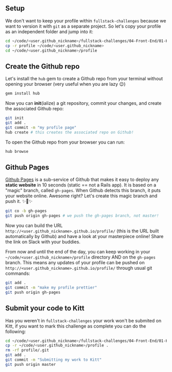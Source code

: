 ## Setup

We don't want to keep your profile within `fullstack-challenges` because we want to version it with `git` as a separate project. So let's copy your profile as an independent folder and jump into it:

```bash
cd ~/code/<user.github_nickname>/fullstack-challenges/04-Front-End/01-HTML-and-CSS/04-Responsive-profile
cp -r profile ~/code/<user.github_nickname>
cd ~/code/<user.github_nickname>/profile
```

## Create the Github repo

Let's install the `hub` gem to create a Github repo from your terminal without opening your browser (very useful when you are lazy 😉)

```bash
gem install hub
```

Now you can **init**(ialize) a git repository, commit your changes, and create the associated Github repo:

```bash
git init
git add .
git commit -m "my profile page"
hub create # this creates the associated repo on Github!
```

To open the Github repo from your browser you can run:

```bash
hub browse
```

## Github Pages

[Github Pages](https://pages.github.com/) is a sub-service of Github that makes it easy to deploy any **static website** in 10 seconds (static == not a Rails app). It is based on a "magic" branch, called `gh-pages`. When Github detects this branch, it puts your website online. Awesome right? Let's create this magic branch and push it. ✨🌿✨

```bash
git co -b gh-pages
git push origin gh-pages # we push the gh-pages branch, not master!
```

Now you can build the URL `http://<user.github_nickname>.github.io/profile/` (this is the URL built automatically by Github) and have a look at your masterpiece online! Share the link on Slack with your buddies.

From now and until the end of the day, you can keep working in your `~/code/<user.github_nickname>/profile` directory AND on the `gh-pages` branch. This means any updates of your profile can be pushed on `http://<user.github_nickname>.github.io/profile/` through usual git commands:

```bash
git add .
git commit -m "make my profile prettier"
git push origin gh-pages
```

## Submit your code to Kitt

Has you weren't in `fullstack-challenges` your work won't be submited on Kitt, if you want to mark this challenge as complete you can do the following:

```bash
cd ~/code/<user.github_nickname>/fullstack-challenges/04-Front-End/01-HTML-and-CSS/05-Push-on-Github-Pages
cp -r ~/code/<user.github_nickname>/profile .
rm -rf profile/.git
git add .
git commit -m "Submitting my work to Kitt"
git push origin master

```
